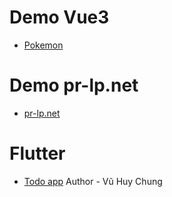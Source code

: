# Demo Vue3
* [Pokemon](https://chungvh97.github.io/pokemon/)

# Demo pr-lp.net
* [pr-lp.net](https://chungvh97.github.io/pr-lp/)

# Flutter
* [Todo app](https://chungvh97.github.io/flutter-training/)
Author - Vũ Huy Chung
